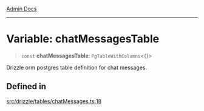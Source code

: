 [Admin Docs](/)

***

# Variable: chatMessagesTable

> `const` **chatMessagesTable**: `PgTableWithColumns`\<\{\}\>

Drizzle orm postgres table definition for chat messages.

## Defined in

[src/drizzle/tables/chatMessages.ts:18](https://github.com/NishantSinghhhhh/talawa-api/blob/ff0f1d6ae21d3428519b64e42fe3bfdff573cb6e/src/drizzle/tables/chatMessages.ts#L18)
